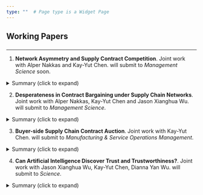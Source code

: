 ```yaml
---
type: ""  # Page type is a Widget Page
---
```


<style>
  
h{
  margin:0;padding:0
  }
  
  </style>
  
<article class=article><div class="article-container pt-0"> 
 
  <h2 id=working-papers>Working Papers</h2><div class=article-metadata></div>
 
  </div>
  
  
<article class=article><div class="article-container pt-3"><h1></h1><div class=article-metadata></div></div><div class=article-container><div class=article-style><hr><ol><li><strong>Network Asymmetry and Supply Contract Competition</strong>. Joint work with Alper Nakkas and Kay-Yut Chen. will submit to <em>Management Science</em> soon.</li></ol>
<details class=abstract><summary markdown=span>Summary (click to expand)</summary>
We build a game-theoretic model to examine supply contract negotiations under competition when retailers have asymmetric supplier bases. We represent the asymmetric supplier bases with a two-retailer-two-supplier network in which one retailer has access to both suppliers and other retailer has access to only one supplier. The retailers first negotiate supply contracts with their suppliers to gain exclusive selling rights and then the retailers who manage to secure a contract with a supplier choose their market prices. The asymmetric structure of supply network together with retailer level competition dynamics determine the contract bargaining incentives of retailers and suppliers. We find that supply chain network asymmetry can lead to a retail monopoly when the suppliers' products are sufficiently substitutable. Further, if the substitutability level continues to rise, the retailer with larger supplier base gain benefits in contract agreement through negotiations. We also show that total industry profits can be higher under asymmetric network structure as compared to that under complete network structure. Overall, our research suggests that the supply chain network structure can fundamentally impact firms' contracting behaviors, and thus, needs to be considered to better reflect the reality of contractual negotiation under competition.</details>

<ol start=2><li><strong>Desperateness in Contract Bargaining under Supply Chain Networks</strong>. Joint work with Alper Nakkas, Kay-Yut Chen and Jason Xianghua Wu. will submit to <em>Management Science</em>.</li></ol>

<details class=abstract><summary markdown=span>Summary (click to expand)</summary>
This paper theoretically and behaviorally studies contract bargaining in two-sided supply chain networks where retailers on the demand side purchase products from suppliers on the supply side. The retailers may have heterogeneous market valuations on the products ordered from the supply partner. In such a supply chain network, a retailer and a supplier must have a business relationship or "link" to bargain and trade with each other. However, a firm on one side of the supply chain network might not have a business relationship with every firm on the other side. Our experimental data suggest systematic deviations from the theoretical benchmark and reveal behavioral regularities on contracting behaviors. In particular, we show that players who link with more (or less) potential partners and/or who have more (or less) perceived values tend to earn more (or less) than expectation in games. We develop a new behavioral theory, referred to as <em>desperateness theory</em>, which explains and predicts the contract bargaining behaviors in two-sided supply chain networks. We demonstrate that firm(s) who link with less potential partner or who have less perceived values in the networks are more desperate of making contract agreement, and thus need to "sacrifice" part of the contract bargaining payoffs when bargaining with the corresponding "advantageous" firm(s). We also find evidence that the higher the total desperateness within the supply chain network, the lower the total supply chain profit.</details>

<ol start=3><li><strong>Buyer-side Supply Chain Contract Auction</strong>. Joint work with Kay-Yut Chen. will submit to <em>Manufacturing & Service Operations Management</em>.</li></ol>

<details class=abstract><summary markdown=span>Summary (click to expand)</summary>
This paper studies a sales problem with one supplier and multiple potential retailers who face demand uncertainty and hold private information on their own processing costs. To find the most efficient retailer, the supplier first designs a simple supply contract that specifies a wholesale price of each possible selling product (or a fixed payment), and then invites the retailers to bid on the fixed payment (or the wholesale price). We name them Bid-on-F and Bid-on-W auction respectively. The winning retailer is the one who offers the highest bid in a sealed bid auction and can decide the purchase quantity before the demand uncertainty is resolved. We theoretically and behaviorally study and compare the Bid-on-F and Bid-on-W auction mechanisms. Our experimental data suggest systematic deviations from the theoretical benchmark and reveal behavioral regularities under each auction. In particular, under Bid-on-F auction (or Bid-on-W auction), suppliers set wholesale prices (or fixed fee) much higher (or lower) than what Bayesian-Nash equilibrium predicts. We also find that the winning retailers in both auction mechanisms order much more than the theoretical prediction, which breaks the well-known ``pull-to-center" effect shown in numerous newsvendor experiments. Motivated by these observations, we develop a behavioral model that incorporates bounded rationality and prospect theory. Empirical analysis indicates that our model provides a compelling explanation of the behavior observed in the data. Overall, this study provides implication on the design of the contract auction mechanism from supplier's perspective in decentralized supply chain structures.</details>

<ol start=4><li><strong>Can Artificial Intelligence Discover Trust and Trustworthiness?</strong>. Joint work with Jason Xianghua Wu, Kay-Yut Chen, Dianna Yan Wu. will submit to <em>Science</em>.</li></ol>

<details class=abstract><summary markdown=span>Summary (click to expand)</summary>
We develop deep neural network-based artificial intelligent (AI) agents to play the trust game, a simple economics scenario popular in the literature, to study trust and trustworthiness behaviors in human subjects. We establish that trust and trustworthiness behaviors, defined by the trust game, can be discovered by, and emerged from, self-learning processes of these artificial intelligence agents, under the right conditions. The training process involved no data that contains any information about trust, nor specific assumptions about trusts built into the process. Hence, we show that artificial intelligent agents can discover trust and trustworthiness behaviors by pure interacting and learning with one another. We also identify conditions, including caring about the future, have access to records of past actions and stable training partners, that enable trust and trustworthiness to emerge.</details><br>

<p></p></div></div></article>

